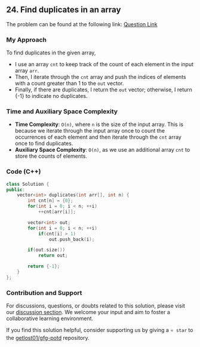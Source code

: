 ## 24. Find duplicates in an array

The problem can be found at the following link: [Question Link](https://practice.geeksforgeeks.org/problems/find-duplicates-in-an-array/1)

### My Approach
To find duplicates in the given array, 
- I use an array `cnt` to keep track of the count of each element in the input array `arr`. 
- Then, I iterate through the `cnt` array and push the indices of elements with a count greater than 1 to the `out` vector. 
- Finally, if there are duplicates, I return the `out` vector; otherwise, I return {-1} to indicate no duplicates.

### Time and Auxiliary Space Complexity

- **Time Complexity**: `O(n)`, where `n` is the size of the input array. This is because we iterate through the input array once to count the occurrences of each element and then iterate through the `cnt` array once to find duplicates.
- **Auxiliary Space Complexity**: `O(n)`, as we use an additional array `cnt` to store the counts of elements.

### Code (C++)
```cpp
class Solution {
public:
    vector<int> duplicates(int arr[], int n) {
        int cnt[n] = {0};
        for(int i = 0; i < n; ++i)
            ++cnt[arr[i]];

        vector<int> out;
        for(int i = 0; i < n; ++i)
            if(cnt[i] > 1)
                out.push_back(i);

        if(out.size())
            return out;

        return {-1};
    }
};
```

### Contribution and Support

For discussions, questions, or doubts related to this solution, please visit our [discussion section](https://github.com/getlost01/gfg-potd/discussions). We welcome your input and aim to foster a collaborative learning environment.

If you find this solution helpful, consider supporting us by giving a `⭐ star` to the [getlost01/gfg-potd](https://github.com/getlost01/gfg-potd) repository.